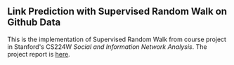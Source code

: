 ## Link Prediction with Supervised Random Walk on Github Data
This is the implementation of Supervised Random Walk from course project in Stanford's CS224W *Social and Information Network Analysis*.
The project report is [here](http://web.stanford.edu/class/cs224w/projects_2015/Applying_Link_Prediction_for_Repository_Recommendation_on_GitHub.pdf).

